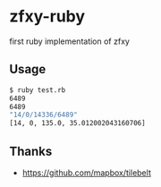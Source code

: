 # zfxy-ruby
first ruby implementation of zfxy

## Usage
```zsh
$ ruby test.rb
6489
6489
"14/0/14336/6489"
[14, 0, 135.0, 35.012002043160706]
```

## Thanks
- https://github.com/mapbox/tilebelt

